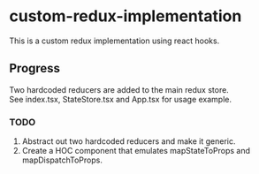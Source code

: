 # custom-redux-implementation
This is a custom redux implementation using react hooks.

## Progress
Two hardcoded reducers are added to the main redux store.  
See index.tsx, StateStore.tsx and App.tsx for usage example.

### TODO
1. Abstract out two hardcoded reducers and make it generic.
2. Create a HOC component that emulates mapStateToProps and mapDispatchToProps.
